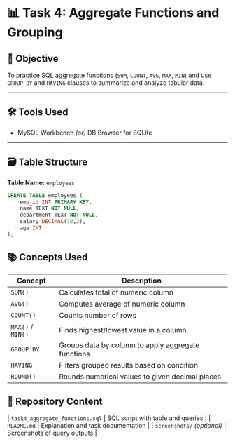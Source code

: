 # 📊 Task 4: Aggregate Functions and Grouping

## 📝 Objective
To practice SQL aggregate functions (`SUM`, `COUNT`, `AVG`, `MAX`, `MIN`) and use `GROUP BY` and `HAVING` clauses to summarize and analyze tabular data.

---

## 🛠 Tools Used
- MySQL Workbench *(or)* DB Browser for SQLite

---

## 🗃️ Table Structure

**Table Name:** `employees`

```sql
CREATE TABLE employees (
    emp_id INT PRIMARY KEY,
    name TEXT NOT NULL,
    department TEXT NOT NULL,
    salary DECIMAL(10,2),
    age INT
);
```

## 📚 Concepts Used
  | Concept           | Description                                        |
  | ----------------- | -------------------------------------------------- |
  | `SUM()`           | Calculates total of numeric column                 |
  | `AVG()`           | Computes average of numeric column                 |
  | `COUNT()`         | Counts number of rows                              |
  | `MAX()` / `MIN()` | Finds highest/lowest value in a column             |
  | `GROUP BY`        | Groups data by column to apply aggregate functions |
  | `HAVING`          | Filters grouped results based on condition         |
  | `ROUND()`         | Rounds numerical values to given decimal places    |

## 📂 Repository Content

| `task4_aggregate_functions.sql` | SQL script with table and queries  |
| `README.md`                     | Explanation and task documentation |
| `screenshots/` *(optional)*     | Screenshots of query outputs       |


